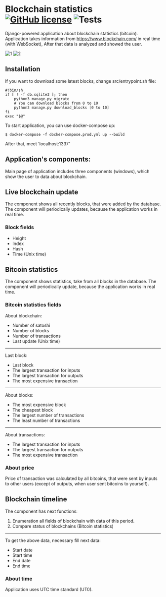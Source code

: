 # Blockchain statistics [![GitHub license](https://img.shields.io/badge/license-MIT-blue.svg)](https://github.com/izveigor/blockchain-statistics/blob/main/LICENSE) ![Tests](https://github.com/izveigor/blockchain-statistics/actions/workflows/tests.yml/badge.svg)
Django-powered application about blockchain statistics (bitcoin).
Application takes information from https://www.blockchain.com/ in real time (with WebSocket),
After that data is analyzed and showed the user.

![1](https://user-images.githubusercontent.com/68601180/155368619-7088e32a-31a0-46cb-b930-cbf6add55faa.JPG)
![2](https://user-images.githubusercontent.com/68601180/155368750-776f3ea8-f2a2-421a-836e-daeb158f107b.JPG)

## Installation
If you want to download some latest blocks, change src/entrypoint.sh file:
```
#!bin/sh
if [ ! -f db.sqlite3 ]; then
    python3 manage.py migrate
    # You can download blocks from 0 to 10
    python3 manage.py download_blocks [0 to 10]
fi
exec "$@"
```
To start application, you can use docker-compose up:
```
$ docker-compose -f docker-compose.prod.yml up --build
```
After that, meet 'localhost:1337'

## Application's components:
Main page of application includes three components (windows),
which show the user to data about blockchain.

## Live blockchain update
The component shows all recently blocks, that were added by the database.
The component will periodically updates, because the application works in real time.

### Block fields
* Height
* Index
* Hash
* Time (Unix time)

## Bitcoin statistics
The component shows statistics, take from all blocks in the database.
The component will periodically update, because the application works in real time.

### Bitcoin statistics fields
About blockchain:
* Number of satoshi
* Number of blocks
* Number of transactions
* Last update (Unix time)
---
Last block:
* Last block
* The largest transaction for inputs
* The largest transaction for outputs
* The most expensive transaction
---
About blocks:
* The most expensive block
* The cheapest block
* The largest number of transactions
* The least number of transactions
---
About transactions:
* The largest transaction for inputs
* The largest transaction for outputs
* The most expensive transaction

### About price
Price of transaction was calculated by all bitcoins, that were sent by inputs to other users
(except of outputs, when user sent bitcoins to yourself).

## Blockchain timeline
The component has next functions:
1) Enumeration all fields of blockchain with data of this period.
2) Compare status of blockchains (Bitcoin statistics)
---
To get the above data, necessary fill next data:
* Start date
* Start time
* End date
* End time

### About time
Application uses UTC time standard (UT0).
